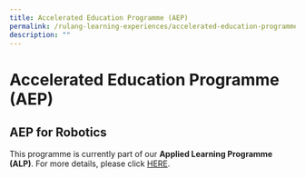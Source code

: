 ```yaml
---
title: Accelerated Education Programme (AEP)
permalink: /rulang-learning-experiences/accelerated-education-programme-aep/
description: ""
---
```


# Accelerated Education Programme (AEP)

## AEP for Robotics

This programme is currently part of our **Applied Learning Programme (ALP)**. For more details, please click [HERE](/rulang-learning-experiences/ALP-and-LLP/west-zone-centre-of-excellence-robotics).

